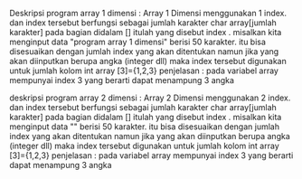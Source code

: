 Deskripsi program array 1 dimensi : Array 1 Dimensi menggunakan 1 index. dan index tersebut berfungsi sebagai jumlah karakter
char array[jumlah karakter]
pada bagian didalam [] itulah yang disebut index . misalkan kita menginput data "program array 1 dimensi" berisi 50 karakter. itu bisa disesuaikan dengan jumlah index yang akan ditentukan namun jika yang akan diinputkan berupa angka (integer dll) maka index tersebut digunakan untuk jumlah kolom
int array [3]={1,2,3} penjelasan : pada variabel array mempunyai index 3 yang berarti dapat menampung 3 angka

deskripsi program array 2 dimensi : Array 2 Dimensi menggunakan 2 index. dan index tersebut berfungsi sebagai jumlah karakter
char array[jumlah karakter]
pada bagian didalam [] itulah yang disebut index . misalkan kita menginput data "" berisi 50 karakter. itu bisa disesuaikan dengan jumlah index yang akan ditentukan namun jika yang akan diinputkan berupa angka (integer dll) maka index tersebut digunakan untuk jumlah kolom
int array [3]={1,2,3} penjelasan : pada variabel array mempunyai index 3 yang berarti dapat menampung 3 angka
